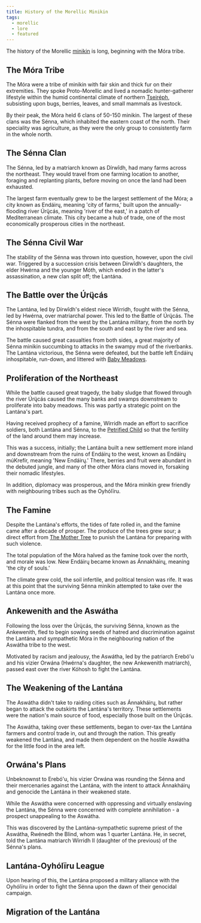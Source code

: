 ```yaml
---
title: History of the Morellic Minikin
tags:
  - morellic
  - lore
  - featured
---
```

The history of the Morellic [minikin](species/fauna/minikin.md) is long, beginning with the Móra tribe.
## The Móra Tribe
The Móra were a tribe of minikin with fair skin and thick fur on their extremities. They spoke Proto-Morellic and lived a nomadic hunter-gatherer lifestyle within the humid continental climate of northern [Tseiréph](lore/locations/tseireph.md), subsisting upon bugs, berries, leaves, and small mammals as livestock.

By their peak, the Móra held 6 clans of 50-150 minikin. The largest of these clans was the Sénna, which inhabited the eastern coast of the north. Their speciality was agriculture, as they were the only group to consistently farm in the whole north.
## The Sénna Clan
The Sénna, led by a matriarch known as Dírwîdh, had many farms across the northeast. They would travel from one farming location to another, foraging and replanting plants, before moving on once the land had been exhausted.

The largest farm eventually grew to be the largest settlement of the Móra; a city known as Endáirų, meaning 'city of farms,' built upon the annually-flooding river Úrų̈cás, meaning 'river of the east,' in a patch of Mediterranean climate. This city became a hub of trade, one of the most economically prosperous cities in the northeast.
## The Sénna Civil War
The stability of the Sénna was thrown into question, however, upon the civil war. Triggered by a succession crisis between Dírwîdh's daughters, the elder Hwérna and the younger Móth, which ended in the latter's assassination, a new clan split off; the Lantána.
## The Battle over the Úrų̈cás
The Lantána, led by Dírwîdh's eldest niece Wírridh, fought with the Sénna, led by Hwérna, over matriarchal power. This led to the Battle of Úrų̈cás. The Sénna were flanked from the west by the Lantána military, from the north by the inhospitable tundra, and from the south and east by the river and sea.

The battle caused great casualties from both sides, a great majority of Sénna minikin succumbing to attacks in the swampy mud of the riverbanks. The Lantána victorious, the Sénna were defeated, but the battle left Endáirų inhospitable, run-down, and littered with [Baby Meadows](deities/the-petrified-child.md).

## Proliferation of the Northeast
While the battle caused great tragedy, the baby sludge that flowed through the river Úrų̈cás caused the many banks and swamps downstream to proliferate into baby meadows. This was partly a strategic point on the Lantána's part.

Having received prophecy of a famine, Wírridh made an effort to sacrifice soldiers, both Lantána and Sénna, to the [Petrified Child](deities/the-petrified-child.md) so that the fertility of the land around them may increase.

This was a success, initially; the Lantána built a new settlement more inland and downstream from the ruins of Endáirų to the west, known as Endáirų múKrefír, meaning 'New Endáirų.' There, berries and fruit were abundant in the debuted jungle, and many of the other Móra clans moved in, forsaking their nomadic lifestyles.

In addition, diplomacy was prosperous, and the Móra minikin grew friendly with neighbouring tribes such as the Oyhólïru.
## The Famine
Despite the Lantána's efforts, the tides of fate rolled in, and the famine came after a decade of prosper. The produce of the trees grew sour; a direct effort from [The Mother Tree](deities/mother-tree.md) to punish the Lantána for preparing with such violence.

The total population of the Móra halved as the famine took over the north, and morale was low. New Endáirų became known as Ánnakháirų, meaning 'the city of souls.'

The climate grew cold, the soil infertile, and political tension was rife. It was at this point that the surviving Sénna minikin attempted to take over the Lantána once more.
## Ankewenith and the Aswátha
Following the loss over the Úrų̈cás, the surviving Sénna, known as the Ankewenith, fled to begin sowing seeds of hatred and discrimination against the Lantána and sympathetic Móra in the neighbouring nation of the Aswátha tribe to the west.

Motivated by racism and jealousy, the Aswátha, led by the patriarch Erebó'u and his vizier Orwána (Hwérna's daughter, the new Ankewenith matriarch), passed east over the river Kóhosh to fight the Lantána.
## The Weakening of the Lantána
The Aswátha didn't take to raiding cities such as Ánnakháirų, but rather began to attack the outskirts the Lantána's territory. These settlements were the nation's main source of food, especially those built on the Úrų̈cás.

The Aswátha, taking over these settlements, began to over-tax the Lantána farmers and control trade in, out and through the nation. This greatly weakened the Lantána, and made them dependent on the hostile Aswátha for the little food in the area left.
## Orwána's Plans
Unbeknownst to Erebó'u, his vizier Orwána was rounding the Sénna and their mercenaries against the Lantána, with the intent to attack Ánnakháirų and genocide the Lantána in their weakened state.

While the Aswátha were concerned with oppressing and virtually enslaving the Lantána, the Sénna were concerned with complete annihilation - a prospect unappealing to the Aswátha.

This was discovered by the Lantána-sympathetic supreme priest of the Aswátha, Rwénedh the Blind, whom was 1 quarter Lantána. He, in secret, told the Lantána matriarch Wírridh II (daughter of the previous) of the Sénna's plans.
## Lantána-Oyhólïru League
Upon hearing of this, the Lantána proposed a military alliance with the Oyhólïru in order to fight the Sénna upon the dawn of their genocidal campaign. 

## Migration of the Lantána